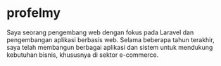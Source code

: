 # profelmy
Saya seorang pengembang web dengan fokus pada Laravel dan pengembangan aplikasi berbasis web. Selama beberapa tahun terakhir, saya telah membangun berbagai aplikasi dan sistem untuk mendukung kebutuhan bisnis, khususnya di sektor e-commerce.
